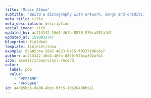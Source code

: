 ```yaml
---
title: 'Music Album'
subtitle: 'Build a discography with artwork, songs and credits.'
meta_title: title
meta_description: description
social_image: site
updated_by: ac214142-16d4-46fb-8870-576ca392afb2
updated_at: 1590832747
blueprint: fieldset
template: fieldset/show
example: 62a05c4e-2882-4823-b415-f0237106cda7
author: ac214142-16d4-46fb-8870-576ca392afb2
icon: assets/icons/vinyl-record
color:
  label: pop
  value:
    - '#FF269E'
    - '#FF6BF0'
id: a4d95bd5-da8b-4bec-bfc5-1062840bb5a1
---
```

